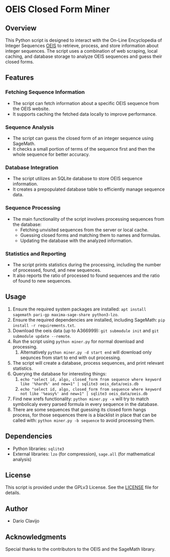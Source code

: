 # OEIS Closed Form Miner

## Overview

This Python script is designed to interact with the On-Line Encyclopedia of Integer Sequences [OEIS](https://oeis.org) to retrieve, process, and store information about integer sequences. The script uses a combination of web scraping, local caching, and database storage to analyze OEIS sequences and guess their closed forms.

## Features

### Fetching Sequence Information

- The script can fetch information about a specific OEIS sequence from the OEIS website.
- It supports caching the fetched data locally to improve performance.

### Sequence Analysis

- The script can guess the closed form of an integer sequence using SageMath.
- It checks a small portion of terms of the sequence first and then the whole sequence for better accuracy.

### Database Integration

- The script utilizes an SQLite database to store OEIS sequence information.
- It creates a prepopulated database table to efficiently manage sequence data.

### Sequence Processing

- The main functionality of the script involves processing sequences from the database:
  - Fetching unvisited sequences from the server or local cache.
  - Guessing closed forms and matching them to names and formulas.
  - Updating the database with the analyzed information.

### Statistics and Reporting

- The script prints statistics during the processing, including the number of processed, found, and new sequences.
- It also reports the ratio of processed to found sequences and the ratio of found to new sequences.

## Usage

1. Ensure the required system packages are installed: `apt install sagemath pari-gp maxima-sage-share python3-lzo`. 
2. Ensure the required dependencies are installed, including SageMath: `pip install -r requirements.txt`.
3. Download the oeis data (up to A366999): `git submodule init` and `git submodule update --remote`.
4. Run the script using `python miner.py` for normal download and processing.
    1. Alternatively `python miner.py -d start end` will download only sequnces from start to end with out processing.
5. The script will create a database, process sequences, and print relevant statistics.
6. Querying the database for interesting things:
    1. `echo "select id, algo, closed_form from sequence where keyword like '%hard%' and new=1" | sqlite3 oeis_data/oeis.db`
    2. `echo "select id, algo, closed_form from sequence where keyword not like '%easy%' and new=1" | sqlite3 oeis_data/oeis.db`
7. Find new xrefs functionality: `python miner.py -x` will try to match symbolicaly every parsed formula in every sequence in the database.
8. There are some sequences that guessing its closed form hangs process, for those sequences there is a blacklist in place that can be called with: `python miner.py -b sequence` to avoid processing them.

## Dependencies

- Python libraries: `sqlite3`
- External libraries: `lzo` (for compression), `sage.all` (for mathematical analysis)

## License

This script is provided under the GPLv3 License. See the [LICENSE](LICENSE) file for details.

## Author

- Darío Clavijo

## Acknowledgments

Special thanks to the contributors to the OEIS and the SageMath library.

